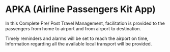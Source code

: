 # APKA (Airline Passengers Kit App)

In this Complete Pre/ Post Travel Management, facilitation is provided to the passengers from home to airport and from airport to destination.

Timely reminders and alarms will be set to reach the airport on time, Information regarding all the available local transport will be provided.
